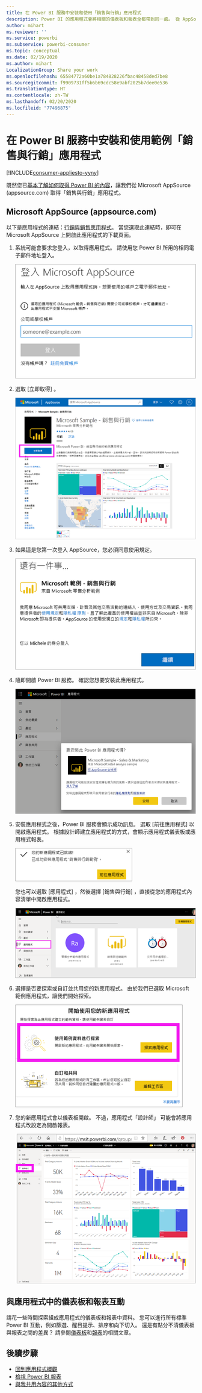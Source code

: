 ```yaml
---
title: 在 Power BI 服務中安裝和使用「銷售與行銷」應用程式
description: Power BI 的應用程式會將相關的儀表板和報表全都帶到同一處。 從 AppSource 安裝「銷售與行銷」應用程式。
author: mihart
ms.reviewer: ''
ms.service: powerbi
ms.subservice: powerbi-consumer
ms.topic: conceptual
ms.date: 02/19/2020
ms.author: mihart
LocalizationGroup: Share your work
ms.openlocfilehash: 65584772a60be1a784828226fbac48458ded7be8
ms.sourcegitcommit: f9909731ff5b6b69cdc58e9abf2025b7dee0e536
ms.translationtype: HT
ms.contentlocale: zh-TW
ms.lasthandoff: 02/20/2020
ms.locfileid: "77496875"
---
```

# <a name="install-and-use-the-sample-sales-and-marketing-app-in-the-power-bi-service"></a>在 Power BI 服務中安裝和使用範例「銷售與行銷」應用程式

[!INCLUDE[consumer-appliesto-yyny](../includes/consumer-appliesto-yyny.md)]

既然您已[基本了解如何取得 Power BI 的內容](end-user-app-view.md)，讓我們從 Microsoft AppSource (appsource.com) 取得「銷售與行銷」應用程式。 


## <a name="microsoft-appsource-appsourcecom"></a>Microsoft AppSource (appsource.com)
以下是應用程式的連結：[行銷與銷售應用程式](https://appsource.microsoft.com/product/power-bi/microsoft-retail-analysis-sample.salesandmarketingsample?tab=Overview)。 當您選取此連結時，即可在 Microsoft AppSource 上開啟此應用程式的下載頁面。 

1. 系統可能會要求您登入，以取得應用程式。 請使用您 Power BI 所用的相同電子郵件地址登入。 

    ![AppSource 登入畫面  ](./media/end-user-app-marketing/power-bi-sign-in.png)

2. 選取 [立即取得]  。 

    ![已選取 Power BI 應用程式的 AppSource 網站  ](./media/end-user-app-marketing/power-bi-get-now.png)


3. 如果這是您第一次登入 AppSource，您必須同意使用規定。 

    ![AppSource 使用規定畫面  ](./media/end-user-app-marketing/power-bi-term.png)


4. 隨即開啟 Power BI 服務。 確認您想要安裝此應用程式。

    ![要安裝此應用程式嗎？  ](./media/end-user-apps/power-bi-app-install.png)

5. 安裝應用程式之後，Power BI 服務會顯示成功訊息。 選取 [前往應用程式]  以開啟應用程式。 根據設計師建立應用程式的方式，會顯示應用程式儀表板或應用程式報表。

    ![已成功安裝應用程式 ](./media/end-user-apps/power-bi-app-ready.png)

    您也可以選取 [應用程式]  ，然後選擇 [銷售與行銷]  ，直接從您的應用程式內容清單中開啟應用程式。

    ![Power BI 的應用程式](./media/end-user-apps/power-bi-apps.png)


6. 選擇是否要探索或自訂並共用您的新應用程式。 由於我們已選取 Microsoft 範例應用程式，讓我們開始探索。 

    ![使用範例資料進行探索](./media/end-user-apps/power-bi-explore.png)

7.  您的新應用程式會以儀表板開啟。 不過，應用程式「設計師」  可能會將應用程式改設定為開啟報表。  

    ![使用範例資料進行探索](./media/end-user-apps/power-bi-new-app.png)




## <a name="interact-with-the-dashboards-and-reports-in-the-app"></a>與應用程式中的儀表板和報表互動
請花一些時間探索組成應用程式的儀表板和報表中資料。 您可以進行所有標準 Power BI 互動，例如篩選、醒目提示、排序和向下切入。  還是有點分不清儀表板與報表之間的差異？  請參閱[儀表板](end-user-dashboards.md)和[報表](end-user-reports.md)的相關文章。  




## <a name="next-steps"></a>後續步驟
* [回到應用程式概觀](end-user-apps.md)
* [檢視 Power BI 報表](end-user-report-open.md)
* [與我共用內容的其他方式](end-user-shared-with-me.md)

